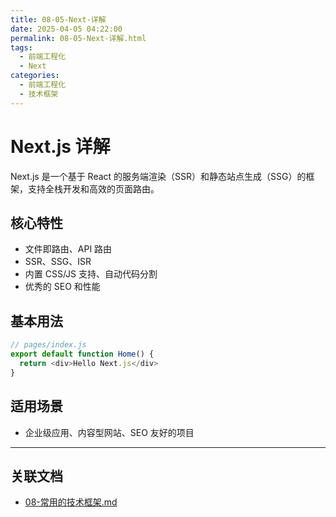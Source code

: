 ```yaml
---
title: 08-05-Next-详解
date: 2025-04-05 04:22:00
permalink: 08-05-Next-详解.html
tags:
  - 前端工程化
  - Next
categories:
  - 前端工程化
  - 技术框架
---
```


# Next.js 详解

Next.js 是一个基于 React 的服务端渲染（SSR）和静态站点生成（SSG）的框架，支持全栈开发和高效的页面路由。

## 核心特性

- 文件即路由、API 路由
- SSR、SSG、ISR
- 内置 CSS/JS 支持、自动代码分割
- 优秀的 SEO 和性能

## 基本用法

```js
// pages/index.js
export default function Home() {
  return <div>Hello Next.js</div>
}
```

## 适用场景

- 企业级应用、内容型网站、SEO 友好的项目

---

## 关联文档

- [08-常用的技术框架.md](./08-常用的技术框架.md)